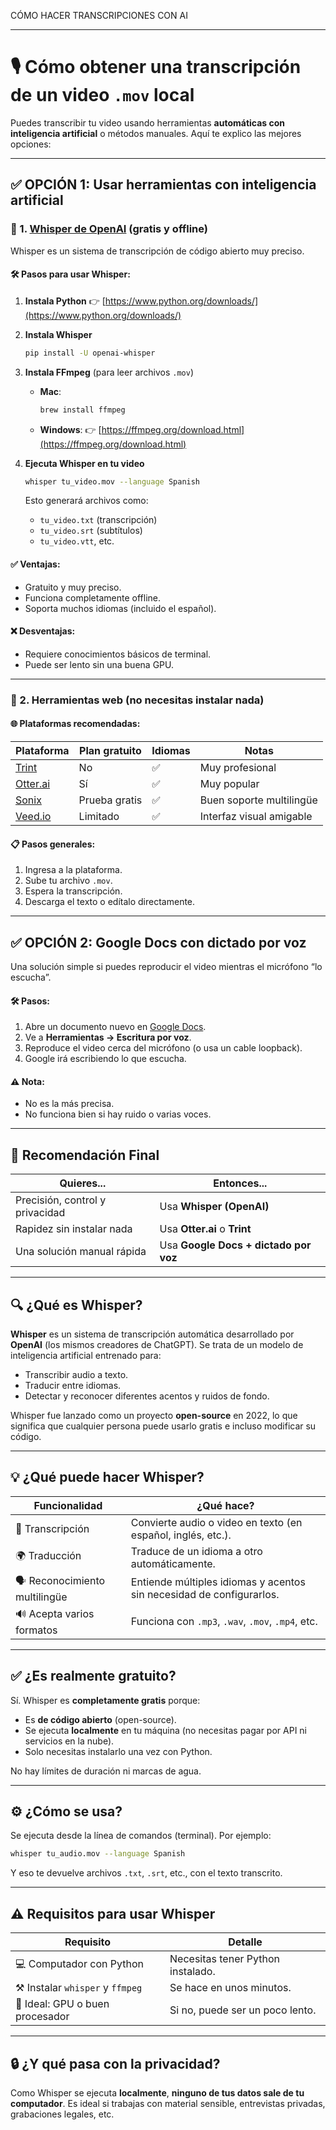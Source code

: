 CÓMO HACER TRANSCRIPCIONES CON AI

---

# 🎙️ Cómo obtener una transcripción de un video `.mov` local

Puedes transcribir tu video usando herramientas **automáticas con inteligencia artificial** o métodos manuales. Aquí te explico las mejores opciones:

---

## ✅ OPCIÓN 1: Usar herramientas con inteligencia artificial

### 🔹 1. [Whisper de OpenAI](https://github.com/openai/whisper) (gratis y offline)

Whisper es un sistema de transcripción de código abierto muy preciso.

#### 🛠️ Pasos para usar Whisper:

1. **Instala Python**
   👉 [https://www.python.org/downloads/](https://www.python.org/downloads/)

2. **Instala Whisper**

   ```bash
   pip install -U openai-whisper
   ```

3. **Instala FFmpeg** (para leer archivos `.mov`)

   * **Mac**:

     ```bash
     brew install ffmpeg
     ```
   * **Windows**:
     👉 [https://ffmpeg.org/download.html](https://ffmpeg.org/download.html)

4. **Ejecuta Whisper en tu video**

   ```bash
   whisper tu_video.mov --language Spanish
   ```

   Esto generará archivos como:

   * `tu_video.txt` (transcripción)
   * `tu_video.srt` (subtítulos)
   * `tu_video.vtt`, etc.

#### ✅ Ventajas:

* Gratuito y muy preciso.
* Funciona completamente offline.
* Soporta muchos idiomas (incluido el español).

#### ❌ Desventajas:

* Requiere conocimientos básicos de terminal.
* Puede ser lento sin una buena GPU.

---

### 🔹 2. Herramientas web (no necesitas instalar nada)

#### 🌐 Plataformas recomendadas:

| Plataforma                                           | Plan gratuito | Idiomas | Notas                    |
| ---------------------------------------------------- | ------------- | ------- | ------------------------ |
| [Trint](https://app.trint.com)                       | No            | ✅       | Muy profesional          |
| [Otter.ai](https://otter.ai)                         | Sí            | ✅       | Muy popular              |
| [Sonix](https://sonix.ai)                            | Prueba gratis | ✅       | Buen soporte multilingüe |
| [Veed.io](https://veed.io/tools/video-transcription) | Limitado      | ✅       | Interfaz visual amigable |

#### 📋 Pasos generales:

1. Ingresa a la plataforma.
2. Sube tu archivo `.mov`.
3. Espera la transcripción.
4. Descarga el texto o edítalo directamente.

---

## ✅ OPCIÓN 2: Google Docs con dictado por voz

Una solución simple si puedes reproducir el video mientras el micrófono “lo escucha”.

#### 🛠️ Pasos:

1. Abre un documento nuevo en [Google Docs](https://docs.google.com).
2. Ve a **Herramientas → Escritura por voz**.
3. Reproduce el video cerca del micrófono (o usa un cable loopback).
4. Google irá escribiendo lo que escucha.

#### ⚠️ Nota:

* No es la más precisa.
* No funciona bien si hay ruido o varias voces.

---

## 🧠 Recomendación Final

| Quieres...                      | Entonces...                           |
| ------------------------------- | ------------------------------------- |
| Precisión, control y privacidad | Usa **Whisper (OpenAI)**              |
| Rapidez sin instalar nada       | Usa **Otter.ai** o **Trint**          |
| Una solución manual rápida      | Usa **Google Docs + dictado por voz** |

---

## 🔍 ¿Qué es Whisper?

**Whisper** es un sistema de transcripción automática desarrollado por **OpenAI** (los mismos creadores de ChatGPT).
Se trata de un modelo de inteligencia artificial entrenado para:

* Transcribir audio a texto.
* Traducir entre idiomas.
* Detectar y reconocer diferentes acentos y ruidos de fondo.

Whisper fue lanzado como un proyecto **open-source** en 2022, lo que significa que cualquier persona puede usarlo gratis e incluso modificar su código.

---

## 💡 ¿Qué puede hacer Whisper?

| Funcionalidad                  | ¿Qué hace?                                                           |
| ------------------------------ | -------------------------------------------------------------------- |
| 📝 Transcripción               | Convierte audio o video en texto (en español, inglés, etc.).         |
| 🌍 Traducción                  | Traduce de un idioma a otro automáticamente.                         |
| 🗣️ Reconocimiento multilingüe | Entiende múltiples idiomas y acentos sin necesidad de configurarlos. |
| 🔊 Acepta varios formatos      | Funciona con `.mp3`, `.wav`, `.mov`, `.mp4`, etc.                    |

---

## ✅ ¿Es realmente gratuito?

Sí. Whisper es **completamente gratis** porque:

* Es **de código abierto** (open-source).
* Se ejecuta **localmente** en tu máquina (no necesitas pagar por API ni servicios en la nube).
* Solo necesitas instalarlo una vez con Python.

No hay límites de duración ni marcas de agua.

---

## ⚙️ ¿Cómo se usa?

Se ejecuta desde la línea de comandos (terminal). Por ejemplo:

```bash
whisper tu_audio.mov --language Spanish
```

Y eso te devuelve archivos `.txt`, `.srt`, etc., con el texto transcrito.

---

## ⚠️ Requisitos para usar Whisper

| Requisito                        | Detalle                           |
| -------------------------------- | --------------------------------- |
| 💻 Computador con Python         | Necesitas tener Python instalado. |
| ⚒️ Instalar `whisper` y `ffmpeg` | Se hace en unos minutos.          |
| 🚀 Ideal: GPU o buen procesador  | Si no, puede ser un poco lento.   |

---

## 🔒 ¿Y qué pasa con la privacidad?

Como Whisper se ejecuta **localmente**, **ninguno de tus datos sale de tu computador**. Es ideal si trabajas con material sensible, entrevistas privadas, grabaciones legales, etc.
